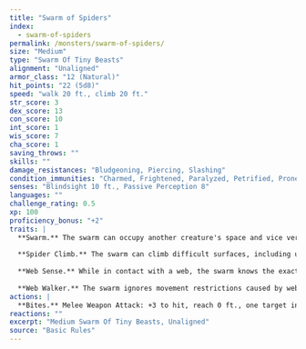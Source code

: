 ```yaml
---
title: "Swarm of Spiders"
index:
  - swarm-of-spiders
permalink: /monsters/swarm-of-spiders/
size: "Medium"
type: "Swarm Of Tiny Beasts"
alignment: "Unaligned"
armor_class: "12 (Natural)"
hit_points: "22 (5d8)"
speed: "walk 20 ft., climb 20 ft."
str_score: 3
dex_score: 13
con_score: 10
int_score: 1
wis_score: 7
cha_score: 1
saving_throws: ""
skills: ""
damage_resistances: "Bludgeoning, Piercing, Slashing"
condition_immunities: "Charmed, Frightened, Paralyzed, Petrified, Prone, Restrained, Stunned"
senses: "Blindsight 10 ft., Passive Perception 8"
languages: ""
challenge_rating: 0.5
xp: 100
proficiency_bonus: "+2"
traits: |
  **Swarm.** The swarm can occupy another creature's space and vice versa, and the swarm can move through any opening large enough for a Tiny insect. The swarm can't regain hit points or gain temporary hit points.
  
  **Spider Climb.** The swarm can climb difficult surfaces, including upside down on ceilings, without needing to make an ability check.
  
  **Web Sense.** While in contact with a web, the swarm knows the exact location of any other creature in contact with the same web.
  
  **Web Walker.** The swarm ignores movement restrictions caused by webbing.
actions: |
  **Bites.** Melee Weapon Attack: +3 to hit, reach 0 ft., one target in the swarm's space. Hit: 10 (4d4) piercing damage, or 5 (2d4) piercing damage if the swarm has half of its hit points or fewer.
reactions: ""
excerpt: "Medium Swarm Of Tiny Beasts, Unaligned"
source: "Basic Rules"
---
```


